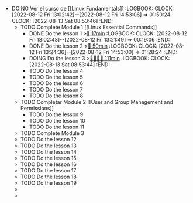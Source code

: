 - DOING Ver el curso de [[Linux Fundamentals]]
  :LOGBOOK:
  CLOCK: [2022-08-12 Fri 13:02:42]--[2022-08-12 Fri 14:53:06] =>  01:50:24
  CLOCK: [2022-08-13 Sat 08:53:46]
  :END:
	- TODO Complete Module 1 [[Linux Essential Commands]]
		- DONE Do the lesson 1 >[🍅 17min](#agenda-pomo://?t=p-1660302316445-961)
		  :LOGBOOK:
		  CLOCK: [2022-08-12 Fri 13:02:43]--[2022-08-12 Fri 13:21:49] =>  00:19:06
		  :END:
		- DONE Do the lesson 2 >[🍅 50min](#agenda-pomo://?t=f-1660305319856-1500%2Cp-1660307197748-1487)
		  :LOGBOOK:
		  CLOCK: [2022-08-12 Fri 13:24:36]--[2022-08-12 Fri 14:53:00] =>  01:28:24
		  :END:
		- DOING Do the lesson 3 >[🍅🍅🍅🍅 111min](#agenda-pomo://?t=f-1660373637880-1500%2Cf-1660375918294-1500%2Cf-1660379071681-1500%2Cf-1660381508994-1500%2Cp-1660384642906-639)
		  :LOGBOOK:
		  CLOCK: [2022-08-13 Sat 08:53:44]
		  :END:
		- TODO Do the lesson 4
		- TODO Do the lesson 5
		- TODO Do the lesson 6
		- TODO Do the lesson 7
		- TODO Do the lesson 8
	- TODO Completar Module 2 [[User and Group Management and Permissions]]
		- TODO Do the lesson 9
		- TODO Do the lesson 10
		- TODO Do the lesson 11
	- TODO Complete Module 3
	- TODO Do the lesson 12
	- TODO Do the lesson 13
	- TODO Do the lesson 14
	- TODO Do the lesson 15
	- TODO Do the lesson 16
	- TODO Do the lesson 17
	- TODO Do the lesson 18
	- TODO Do the lesson 19
	-
	-